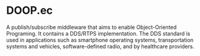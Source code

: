DOOP.ec
=======

A publish/subscribe middleware that aims to enable Object-Oriented Programing. It contains a DDS/RTPS implementation. The DDS standard is used in applications such as smartphone operating systems, transportation systems and vehicles, software-defined radio, and by healthcare providers.
